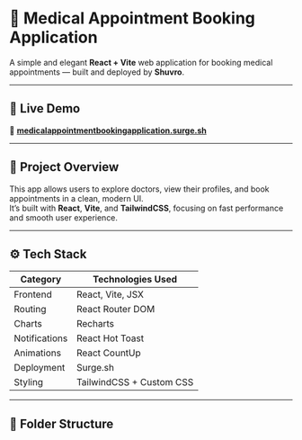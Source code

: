 # 🏥 Medical Appointment Booking Application

A simple and elegant **React + Vite** web application for booking medical appointments — built and deployed by **Shuvro**.

---

## 🚀 Live Demo
🔗 **[medicalappointmentbookingapplication.surge.sh](https://medicalappointmentbookingapplication.surge.sh)**

---

## 🧠 Project Overview
This app allows users to explore doctors, view their profiles, and book appointments in a clean, modern UI.  
It’s built with **React**, **Vite**, and **TailwindCSS**, focusing on fast performance and smooth user experience.

---

## ⚙️ Tech Stack

| Category | Technologies Used |
|-----------|------------------|
| Frontend | React, Vite, JSX |
| Routing | React Router DOM |
| Charts | Recharts |
| Notifications | React Hot Toast |
| Animations | React CountUp |
| Deployment | Surge.sh |
| Styling | TailwindCSS + Custom CSS |

---

## 📁 Folder Structure
